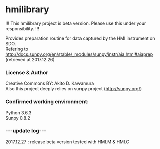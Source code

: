 # hmilibrary

!!! This hmilibrary project is beta version. Please use this under your responsibility. !!!
 
Provides preparation routine for data captured by the HMI instrument on SDO.<br>
  Refering to <br>
  http://docs.sunpy.org/en/stable/_modules/sunpy/instr/aia.html#aiaprep (retrieved at 2017.12.26)

### License & Author
Creative Commons BY: Akito D. Kawamura <br>
Also this project deeply relies on sunpy project (http://sunpy.org/)

### Confirmed working environment: 
  Python 3.6.3<br>
  Sunpy 0.8.2

### ---update log---
  2017.12.27 : release beta version tested with HMI.M & HMI.C
